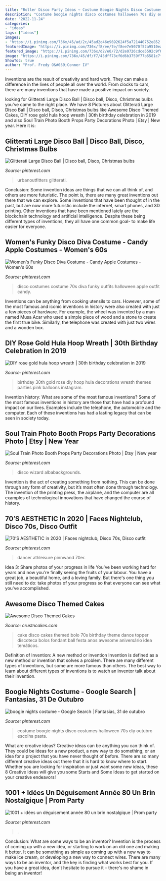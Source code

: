 ```yaml
---
title: "Roller Disco Party Ideas ~ Costume Boogie Nights Disco Costumes Halloween 70s Diy Outubro Escolha Pasta"
description: "Costume boogie nights disco costumes halloween 70s diy outubro escolha pasta"
date: "2022-11-24"
categories:
- "ideas"
tags: ["ideas"]
images:
- "https://i.pinimg.com/736x/45/ad/2c/45ad2c46e9692624f5a721440752e852.jpg"
featuredImage: "https://i.pinimg.com/736x/f8/ee/7e/f8ee7e5070f52a9510ead96d51969e2f--diy-disco-costume-s-costume.jpg"
featured_image: "https://i.pinimg.com/736x/d2/e0/72/d2e0726cdce5592c9f00d6764338072f.jpg?b=t"
image: "https://i.pinimg.com/736x/45/df/f7/45dff73cf6d6b3759f77b5581c7f0c3f--s-costume-apple-costume.jpg"
ShowToc: true
author: "Prof. Fredy O&#039;Conner IV"
---
```



Inventions are the result of creativity and hard work. They can make a difference in the lives of people all over the world. From clocks to cars, there are many inventions that have made a positive impact on society.

	

		
looking for Glitterati Large Disco Ball | Disco ball, Disco, Christmas bulbs you've came to the right place. We have 8 Pictures about Glitterati Large Disco Ball | Disco ball, Disco, Christmas bulbs like Awesome Disco Themed Cakes, DIY rose gold hula hoop wreath | 30th birthday celebration in 2019 and also Soul Train Photo Booth Props Party Decorations Photo | Etsy | New year. Here it is:
		
    
## Glitterati Large Disco Ball | Disco Ball, Disco, Christmas Bulbs

<img loading=lazy src="https://i.pinimg.com/736x/ce/21/e4/ce21e4336d02f1de0f7aed50901ada03.jpg" onerror="this.onerror=null;this.src='https://tse4.mm.bing.net/th?id=OIP.vV-zNlkRt2D6H1asH7v07gHaLH&amp;pid=15.1';" alt="Glitterati Large Disco Ball | Disco ball, Disco, Christmas bulbs">

_Source: pinterest.com_

>urbanoutfitters glitterati. 

	

Conclusion: Some invention ideas are things that we can all think of, and others are more futuristic. The point is, there are many great inventions out there that we can explore.
Some inventions that have been thought of in the past, but are now more futuristic include the internet, smart phones, and 3D printing. Other inventions that have been mentioned lately are the blockchain technology and artificial intelligence. Despite these being different types of inventions, they all have one common goal- to make life easier for everyone.

    
## Women&#039;s Funky Disco Diva Costume - Candy Apple Costumes - Women&#039;s 60s

<img loading=lazy src="https://i.pinimg.com/736x/45/df/f7/45dff73cf6d6b3759f77b5581c7f0c3f--s-costume-apple-costume.jpg" onerror="this.onerror=null;this.src='https://tse2.mm.bing.net/th?id=OIP.jm_XpvHS3lfG_wxvnLrWOQHaL1&amp;pid=15.1';" alt="Women&#039;s Funky Disco Diva Costume - Candy Apple Costumes - Women&#039;s 60s">

_Source: pinterest.com_

>disco costumes costume 70s diva funky outfits halloween apple outfit candy. 

	

Inventions can be anything from cooking utensils to cars. However, some of the most famous and iconic inventions in history were also created with just a few pieces of hardware. For example, the wheel was invented by a man named Musa Acar who used a simple piece of wood and a stone to create the first true bike. Similarly, the telephone was created with just two wires and a wooden box.

    
## DIY Rose Gold Hula Hoop Wreath | 30th Birthday Celebration In 2019

<img loading=lazy src="https://i.pinimg.com/736x/d2/e0/72/d2e0726cdce5592c9f00d6764338072f.jpg?b=t" onerror="this.onerror=null;this.src='https://tse2.mm.bing.net/th?id=OIP.t8OAo635Az9DO7UdiSIpyQHaNL&amp;pid=15.1';" alt="DIY rose gold hula hoop wreath | 30th birthday celebration in 2019">

_Source: pinterest.com_

>birthday 30th gold rose diy hoop hula decorations wreath themes parties pink balloons instagram. 

	

Invention history: What are some of the most famous inventions?
Some of the most famous inventions in history are those that have had a profound impact on our lives. Examples include the telephone, the automobile and the computer. Each of these inventions has had a lasting legacy that can be seen in society today.

    
## Soul Train Photo Booth Props Party Decorations Photo | Etsy | New Year

<img loading=lazy src="https://i.pinimg.com/736x/49/63/66/49636612b1bb3b231cddb19acfb8d9f5.jpg" onerror="this.onerror=null;this.src='https://tse2.mm.bing.net/th?id=OIP.ymA8amJJGFBciSTkvNN4hQHaHa&amp;pid=15.1';" alt="Soul Train Photo Booth Props Party Decorations Photo | Etsy | New year">

_Source: pinterest.com_

>disco wizard albabackgrounds. 

	

Invention is the act of creating something from nothing. This can be done through any form of creativity, but it’s most often done through technology. The invention of the printing press, the airplane, and the computer are all examples of technological innovations that have changed the course of history.

    
## 70’S AESTHETIC In 2020 | Faces Nightclub, Disco 70s, Disco Outfit

<img loading=lazy src="https://i.pinimg.com/736x/16/41/f3/1641f3813a18af6d995e37259642740a.jpg" onerror="this.onerror=null;this.src='https://tse4.mm.bing.net/th?id=OIP.7f1hbG6CQqCmKyyyfR8-1gHaLA&amp;pid=15.1';" alt="70’S AESTHETIC in 2020 | Faces nightclub, Disco 70s, Disco outfit">

_Source: pinterest.com_

>dancer athleisure pinnwand 70er. 

	

Idea 3: Share photos of your progress in life
You've been working hard for years and now you're finally seeing the fruits of your labour. You have a great job, a beautiful home, and a loving family. But there's one thing you still need to do: take photos of your progress so that everyone can see what you've accomplished.

    
## Awesome Disco Themed Cakes

<img loading=lazy src="http://www.crustncakes.com/blog/wp-content/uploads/2016/12/569aa607763738453616431450ddb1b5-523x1024.jpg" onerror="this.onerror=null;this.src='https://tse2.mm.bing.net/th?id=OIP.UN7vTGmEsnsRnFyZuXM8GwHaOg&amp;pid=15.1';" alt="Awesome Disco Themed Cakes">

_Source: crustncakes.com_

>cake disco cakes themed bolo 70s birthday theme dance topper discoteca bolos fondant ball festa anos awesome aniversário idea temáticos. 

	

Definition of Invention: A new method or invention
Invention is defined as a new method or invention that solves a problem. There are many different types of inventions, but some are more famous than others. The best way to learn about different types of inventions is to watch an inventor talk about their invention.

    
## Boogie Nights Costume - Google Search | Fantasias, 31 De Outubro

<img loading=lazy src="https://i.pinimg.com/736x/f8/ee/7e/f8ee7e5070f52a9510ead96d51969e2f--diy-disco-costume-s-costume.jpg" onerror="this.onerror=null;this.src='https://tse3.mm.bing.net/th?id=OIP.dIC0iw5iijpxQmHNaXCvgQHaHa&amp;pid=15.1';" alt="boogie nights costume - Google Search | Fantasias, 31 de outubro">

_Source: pinterest.com_

>costume boogie nights disco costumes halloween 70s diy outubro escolha pasta. 

	

What are creative ideas?
Creative ideas can be anything you can think of. They could be ideas for a new product, a new way to do something, or an idea for a project that you have never thought of before. There are so many different creative ideas out there that it is hard to know where to start. Whether you are looking for inspiration or just want some new ideas, these 8 Creative Ideas will give you some Starts and Some Ideas to get started on your creative endeavors!

    
## 1001 + Idées Un Déguisement Année 80 Un Brin Nostalgique | Prom Party

<img loading=lazy src="https://i.pinimg.com/736x/45/ad/2c/45ad2c46e9692624f5a721440752e852.jpg" onerror="this.onerror=null;this.src='https://tse3.mm.bing.net/th?id=OIP.g3C5a-FW9lafNXV8jSLquAHaJ3&amp;pid=15.1';" alt="1001 + idées un déguisement année 80 un brin nostalgique | Prom party">

_Source: pinterest.com_

>. 

	

Conclusion: What are some ways to be an inventor?
Invention is the process of coming up with a new idea, or starting to work on an old one and making it better. It can be something as simple as coming up with a new way to make ice cream, or developing a new way to connect wires. There are many ways to be an inventor, and the key is finding what works best for you. If you have a great idea, don't hesitate to pursue it – there's no shame in being an inventor!

